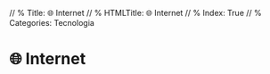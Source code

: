 // % Title: 🌐️ Internet
// % HTMLTitle: <span class="twa twa-globe-with-meridians"><span>🌐️</span></span> Internet
// % Index: True
// % Categories: Tecnologia

# <span class="twa twa-globe-with-meridians"><span>🌐️</span></span> Internet

<div><staticoso:Category:Internet></div>
